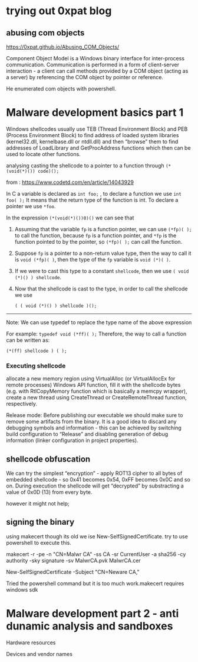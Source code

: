 # trying out 0xpat blog

## abusing com objects
https://0xpat.github.io/Abusing_COM_Objects/

Component Object Model is a Windows binary interface for inter-process communication. Communication is performed in a form of client-server interaction - a client can call methods provided by a COM object (acting as a server) by referencing the COM object by pointer or reference.

He enumerated com objects with powershell.

# Malware development basics part 1

Windows shellcodes usually use TEB (Thread Environment Block) and PEB (Process Environment Block) to find address of loaded system libraries (kernel32.dll, kernelbase.dll or ntdll.dll) and then “browse” them to find addresses of LoadLibrary and GetProcAddress functions which then can be used to locate other functions.

analysing casting the shellcode to a pointer to a function through
`(*(void(*)()) code)();`

from : https://www.codetd.com/en/article/14043929

In C a variable is declared as `int foo;`
, to declare a function we use `int foo( );` It means that the return type of the function is int. To declare a pointer we use `*foo`.

In the expression `(*(void(*)())0)()` we can see that

1. Assuming that the variable `fp` is a function pointer, we can use `(*fp)( );` to call the function, because `fp` is a function pointer, and `*fp` is the function pointed to by the pointer, so `(*fp)( );` can call the function.

2. Suppose `fp` is a pointer to a non-return value type, then the way to call it is `void (*fp)( )`, then the type of the `fp` variable is `void (*)( )`.

3. If we were to cast this type to a constant `shellcode`, then we use `( void (*)() ) shellcode`. 

4. Now that the shellcode is cast to the type, in order to call the shellcode we use
 
   `( ( void (*)() ) shellcode )();`

---------------------

Note: We can use typedef to replace the type name of the above expression

For example: `typedef void (*ff)( );` Therefore, the way to call a function can be written as: 

`(*(ff) shellcode ) ( );`

### Executing shellcode

allocate a new memory region using VirtualAlloc (or VirtualAllocEx for remote processes) Windows API function,
fill it with the shellcode bytes (e.g. with RtlCopyMemory function which is basically a memcpy wrapper),
create a new thread using CreateThread or CreateRemoteThread function, respectively.

Release mode: Before publishing our executable we should make sure to remove some artifacts from the binary. It is a good idea to discard any debugging symbols and information - this can be achieved by switching build configuration to “Release” and disabling generation of debug information (linker configuration in project properties).

## shellcode obfuscation

We can try the simplest “encryption” - apply ROT13 cipher to all bytes of embedded shellcode - so 0x41 becomes 0x54, 0xFF becomes 0x0C and so on. During execution the shellcode will get “decrypted” by substracting a value of 0x0D (13) from every byte.

however it might not help;

## signing the binary

using makecert though its old we ise New-SelfSignedCertificate.
try to use powershell to execute this.

makecert -r -pe -n "CN=Malwr CA" -ss CA -sr CurrentUser -a sha256 -cy authority -sky signature -sv MalwrCA.pvk MalwrCA.cer

New-SelfSignedCertificate -Subject "CN=Neware CA,"

Tried the powershell command but it is too much work.makecert requires windows sdk

# Malware development part 2 - anti dunamic analysis and sandboxes

Hardware resources

Devices and vendor names



















